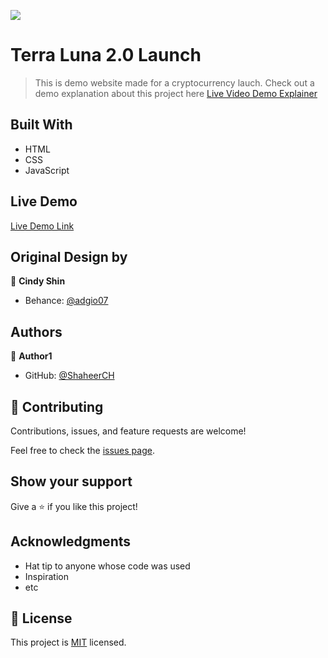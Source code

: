 ![](https://img.shields.io/badge/Microverse-blueviolet)

# Terra Luna 2.0 Launch

> This is demo website made for a cryptocurrency lauch.
> Check out a demo explanation about this project here [Live Video Demo Explainer](https://www.loom.com/share/9571466a20f74d42a7950200ed64758f)

## Built With

- HTML
- CSS
- JavaScript

## Live Demo

[Live Demo Link](https://shaheerch.github.io/)

## Original Design by

👤 **Cindy Shin**

- Behance: [@adgio07](https://www.behance.net/adagio07)

## Authors

👤 **Author1**

- GitHub: [@ShaheerCH](https://github.com/githubhandle)

## 🤝 Contributing

Contributions, issues, and feature requests are welcome!

Feel free to check the [issues page]().

## Show your support

Give a ⭐️ if you like this project!

## Acknowledgments

- Hat tip to anyone whose code was used
- Inspiration
- etc

## 📝 License

This project is [MIT](./MIT.md) licensed.
